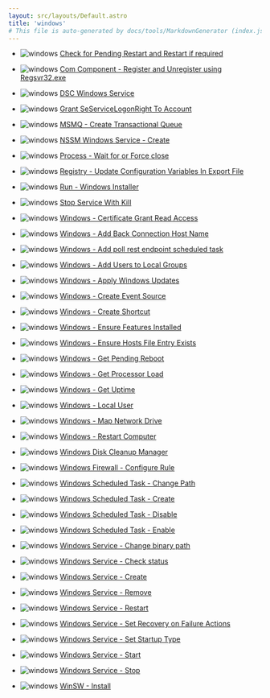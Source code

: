 ```yaml
---
layout: src/layouts/Default.astro
title: 'windows'
# This file is auto-generated by docs/tools/MarkdownGenerator (index.js)
---
```


<ul>

<li>

![windows](https://i.octopus.com/library/step-templates/windows.png) [Check for Pending Restart and Restart if required](/windows/check-for-pending-restart-and-restart-if-required/)

</li>
        
<li>

![windows](https://i.octopus.com/library/step-templates/windows.png) [Com Component - Register and Unregister using Regsvr32.exe](/windows/com-component-register-and-unregister-using-regsvr32.exe/)

</li>
        
<li>

![windows](https://i.octopus.com/library/step-templates/windows.png) [DSC Windows Service](/windows/dsc-windows-service/)

</li>
        
<li>

![windows](https://i.octopus.com/library/step-templates/windows.png) [Grant SeServiceLogonRight To Account](/windows/grant-seservicelogonright-to-account/)

</li>
        
<li>

![windows](https://i.octopus.com/library/step-templates/windows.png) [MSMQ - Create Transactional Queue](/windows/msmq-create-transactional-queue/)

</li>
        
<li>

![windows](https://i.octopus.com/library/step-templates/windows.png) [NSSM Windows Service - Create](/windows/nssm-windows-service-create/)

</li>
        
<li>

![windows](https://i.octopus.com/library/step-templates/windows.png) [Process - Wait for or Force close](/windows/process-wait-for-or-force-close/)

</li>
        
<li>

![windows](https://i.octopus.com/library/step-templates/windows.png) [Registry - Update Configuration Variables In Export File](/windows/registry-update-configuration-variables-in-export-file/)

</li>
        
<li>

![windows](https://i.octopus.com/library/step-templates/windows.png) [Run - Windows Installer](/windows/run-windows-installer/)

</li>
        
<li>

![windows](https://i.octopus.com/library/step-templates/windows.png) [Stop Service With Kill](/windows/stop-service-with-kill/)

</li>
        
<li>

![windows](https://i.octopus.com/library/step-templates/windows.png) [Windows  - Certificate Grant Read Access](/windows/windows--certificate-grant-read-access/)

</li>
        
<li>

![windows](https://i.octopus.com/library/step-templates/windows.png) [Windows - Add Back Connection Host Name](/windows/windows-add-back-connection-host-name/)

</li>
        
<li>

![windows](https://i.octopus.com/library/step-templates/windows.png) [Windows - Add poll rest endpoint scheduled task](/windows/windows-add-poll-rest-endpoint-scheduled-task/)

</li>
        
<li>

![windows](https://i.octopus.com/library/step-templates/windows.png) [Windows - Add Users to Local Groups](/windows/windows-add-users-to-local-groups/)

</li>
        
<li>

![windows](https://i.octopus.com/library/step-templates/windows.png) [Windows - Apply Windows Updates](/windows/windows-apply-windows-updates/)

</li>
        
<li>

![windows](https://i.octopus.com/library/step-templates/windows.png) [Windows - Create Event Source](/windows/windows-create-event-source/)

</li>
        
<li>

![windows](https://i.octopus.com/library/step-templates/windows.png) [Windows - Create Shortcut](/windows/windows-create-shortcut/)

</li>
        
<li>

![windows](https://i.octopus.com/library/step-templates/windows.png) [Windows - Ensure Features Installed](/windows/windows-ensure-features-installed/)

</li>
        
<li>

![windows](https://i.octopus.com/library/step-templates/windows.png) [Windows - Ensure Hosts File Entry Exists](/windows/windows-ensure-hosts-file-entry-exists/)

</li>
        
<li>

![windows](https://i.octopus.com/library/step-templates/windows.png) [Windows - Get Pending Reboot](/windows/windows-get-pending-reboot/)

</li>
        
<li>

![windows](https://i.octopus.com/library/step-templates/windows.png) [Windows - Get Processor Load](/windows/windows-get-processor-load/)

</li>
        
<li>

![windows](https://i.octopus.com/library/step-templates/windows.png) [Windows - Get Uptime](/windows/windows-get-uptime/)

</li>
        
<li>

![windows](https://i.octopus.com/library/step-templates/windows.png) [Windows - Local User](/windows/windows-local-user/)

</li>
        
<li>

![windows](https://i.octopus.com/library/step-templates/windows.png) [Windows - Map Network Drive](/windows/windows-map-network-drive/)

</li>
        
<li>

![windows](https://i.octopus.com/library/step-templates/windows.png) [Windows - Restart Computer](/windows/windows-restart-computer/)

</li>
        
<li>

![windows](https://i.octopus.com/library/step-templates/windows.png) [Windows Disk Cleanup Manager](/windows/windows-disk-cleanup-manager/)

</li>
        
<li>

![windows](https://i.octopus.com/library/step-templates/windows.png) [Windows Firewall - Configure Rule](/windows/windows-firewall-configure-rule/)

</li>
        
<li>

![windows](https://i.octopus.com/library/step-templates/windows.png) [Windows Scheduled Task - Change Path](/windows/windows-scheduled-task-change-path/)

</li>
        
<li>

![windows](https://i.octopus.com/library/step-templates/windows.png) [Windows Scheduled Task - Create](/windows/windows-scheduled-task-create/)

</li>
        
<li>

![windows](https://i.octopus.com/library/step-templates/windows.png) [Windows Scheduled Task - Disable](/windows/windows-scheduled-task-disable/)

</li>
        
<li>

![windows](https://i.octopus.com/library/step-templates/windows.png) [Windows Scheduled Task - Enable](/windows/windows-scheduled-task-enable/)

</li>
        
<li>

![windows](https://i.octopus.com/library/step-templates/windows.png) [Windows Service - Change binary path](/windows/windows-service-change-binary-path/)

</li>
        
<li>

![windows](https://i.octopus.com/library/step-templates/windows.png) [Windows Service - Check status](/windows/windows-service-check-status/)

</li>
        
<li>

![windows](https://i.octopus.com/library/step-templates/windows.png) [Windows Service - Create](/windows/windows-service-create/)

</li>
        
<li>

![windows](https://i.octopus.com/library/step-templates/windows.png) [Windows Service - Remove](/windows/windows-service-remove/)

</li>
        
<li>

![windows](https://i.octopus.com/library/step-templates/windows.png) [Windows Service - Restart](/windows/windows-service-restart/)

</li>
        
<li>

![windows](https://i.octopus.com/library/step-templates/windows.png) [Windows Service - Set Recovery on Failure Actions](/windows/windows-service-set-recovery-on-failure-actions/)

</li>
        
<li>

![windows](https://i.octopus.com/library/step-templates/windows.png) [Windows Service - Set Startup Type](/windows/windows-service-set-startup-type/)

</li>
        
<li>

![windows](https://i.octopus.com/library/step-templates/windows.png) [Windows Service - Start](/windows/windows-service-start/)

</li>
        
<li>

![windows](https://i.octopus.com/library/step-templates/windows.png) [Windows Service - Stop](/windows/windows-service-stop/)

</li>
        
<li>

![windows](https://i.octopus.com/library/step-templates/windows.png) [WinSW - Install](/windows/winsw-install/)

</li>
        
</ul>
